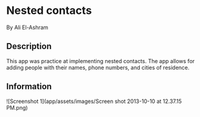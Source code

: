 # Nested contacts

By Ali El-Ashram

## Description

This app was practice at implementing nested contacts. The app allows for adding people with their names, phone numbers, and cities of residence.

## Information

![Screenshot 1](app/assets/images/Screen shot 2013-10-10 at 12.37.15 PM.png)
